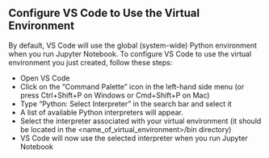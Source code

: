 ## Configure VS Code to Use the Virtual Environment

By default, VS Code will use the global (system-wide) Python environment when you run Jupyter Notebook. 
To configure VS Code to use the virtual environment you just created, follow these steps:

*  Open VS Code
* Click on the “Command Palette” icon in the left-hand side menu (or press Ctrl+Shift+P on Windows or Cmd+Shift+P on Mac)
* Type “Python: Select Interpreter” in the search bar and select it
* A list of available Python interpreters will appear.
*  Select the interpreter associated with your virtual environment (it should be located in the <name_of_virtual_environment>/bin directory)
* VS Code will now use the selected interpreter when you run Jupyter Notebook
